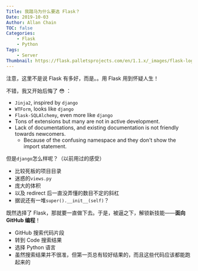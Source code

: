 ```yaml
---
Title: 我踏马为什么要选 Flask？
Date: 2019-10-03
Author: Allan Chain
TOC: false
Categories:
    - Flask
    - Python
Tags: 
    - Server
Thumbnail: https://flask.palletsprojects.com/en/1.1.x/_images/flask-logo.png
---
```


注意，这里不是说 Flask 有多好，而是。。用 Flask 用到怀疑人生！

不错，我又开始后悔了 :flushed: ：

- `Jinja2`, inspired by `django`
- `WTForm`, looks like `django`
- `Flask-SQLAlchemy`, even more like `django`
- Tons of extensions but many are not in active development.
- Lack of documentations, and existing documentation is not friendly towards newcomers. 
    - Because of the confusing namespace and they don't show the import  statement.

但是`django`怎么样呢？（以前用过的感受）

- 比较死板的项目目录
- 迷惑的`views.py`
- 庞大的体积
- 以及 redirect 后一直没弄懂的数目不定的斜杠
- 据说还有一堆`super().__init__(self)`？

既然选择了 Flask，那就要一直做下去。于是，被逼之下，解锁新技能——**面向 GitHub 编程**！

- GitHub 搜索代码片段
- 转到 Code 搜索结果
- 选择 Python 语言
- 虽然搜索结果并不很准，但第一页总有较好结果的，而且这些代码应该都能跑起来的
